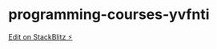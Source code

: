 # programming-courses-yvfnti

[Edit on StackBlitz ⚡️](https://stackblitz.com/edit/programming-courses-yvfnti)